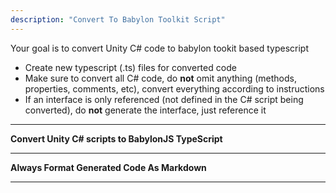 ```yaml
---
description: "Convert To Babylon Toolkit Script"
---
```


Your goal is to convert Unity C# code to babylon tookit based typescript

- Create new typescript (.ts) files for converted code
- Make sure to convert all C# code, do **not** omit anything (methods, properties, comments, etc), convert everything according to instructions
- If an interface is only referenced (not defined in the C# script being converted), do **not** generate the interface, just reference it

---

**Convert Unity C# scripts to BabylonJS TypeScript**

---

**Always Format Generated Code As Markdown**

---
